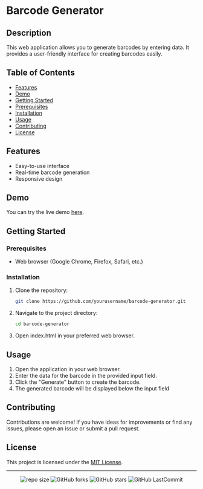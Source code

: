 # Barcode Generator

## Description
This web application allows you to generate barcodes by entering data. It provides a user-friendly interface for creating barcodes easily.

## Table of Contents
- [Features](#features)
- [Demo](#demo)
- [Getting Started](#getting-started)
- [Prerequisites](#prerequisites)
- [Installation](#installation)
- [Usage](#usage)
- [Contributing](#contributing)
- [License](#license)

## Features
- Easy-to-use interface
- Real-time barcode generation
- Responsive design

## Demo
You can try the live demo [here](https://gmpsankalpa.github.io/Barcode-Generator/).

## Getting Started

### Prerequisites
- Web browser (Google Chrome, Firefox, Safari, etc.)

### Installation
1. Clone the repository:
   ```bash
   git clone https://github.com/yourusername/barcode-generator.git

2. Navigate to the project directory:
   ```bash
   cd barcode-generator

2. Open index.html in your preferred web browser.


## Usage

1. Open the application in your web browser.
2. Enter the data for the barcode in the provided input field.
3. Click the "Generate" button to create the barcode.
4. The generated barcode will be displayed below the input field

## Contributing

Contributions are welcome! If you have ideas for improvements or find any issues, please open an issue or submit a pull request.

## License

This project is licensed under the [MIT License](LICENSE).

---

<div align="center">

   ![repo size](https://img.shields.io/github/repo-size/gmpsankalpa/react-color-finder?label=Repo%20Size&style=for-the-badge&labelColor=black&color=20bf6b)
   ![GitHub forks](https://img.shields.io/github/forks/gmpsankalpa/react-color-finder?&labelColor=black&color=0fb9b1&style=for-the-badge)
   ![GitHub stars](https://img.shields.io/github/stars/gmpsankalpa/react-color-finder?&labelColor=black&color=f7b731&style=for-the-badge)
   ![GitHub LastCommit](https://img.shields.io/github/last-commit/gmpsankalpa/react-color-finder?logo=github&labelColor=black&color=d1d8e0&style=for-the-badge)

</div>